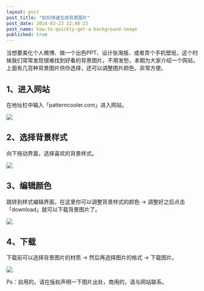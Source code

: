 ```yaml
---
layout: post
post_title: "如何快速生成背景图片"
post_date: 2014-03-23 22:40:23
post_name: how-to-quickly-get-a-background-image
published: true
---
```

当想要美化个人微博、做一个出色PPT、设计张海报、或者弄个手机壁纸，这个时候我们常常发现很难找到好看的背景图片。不用发愁，本期为大家介绍一个网站，上面有几百种背景图片供你选择，还可以调整图片颜色，非常方便。

## **1、进入网站**

在地址栏中输入「patterncooler.com」进入网站。

![](http://mmbiz.qpic.cn/mmbiz/z3T1vlHdIX8sic0HVlNUSBZSyXic3AusiaRup4wNUCqHxMPr0iblC6bOFn6q97vgX1jBjj79JEKsibjmHC8tLrjbGRg/0)

## **2、选择背景样式**

向下拖动界面，选择喜欢的背景样式。

![](http://mmbiz.qpic.cn/mmbiz/z3T1vlHdIX8sic0HVlNUSBZSyXic3AusiaRbzt2DgozFHKETSkbTQUcsFBjFXcJbiaR8fEtKMd72CpmTeA3GZz2fDg/0)

## **3、编辑颜色**

跳转到样式编辑界面，在这里你可以调整背景样式的颜色 -&gt; 调整好之后点击「download」就可以下载背景图片了。

![](http://mmbiz.qpic.cn/mmbiz/z3T1vlHdIX8sic0HVlNUSBZSyXic3AusiaRKW4upMlot3z2GSDdySghOfPyLr50o7FD9WlzYmZ924wYPlhlUFShcw/0)

## **4、下载**

下载前可以选择背景图片的材质 -&gt; 然后再选择图片的格式 -&gt; 下载图片。

![](http://mmbiz.qpic.cn/mmbiz/z3T1vlHdIX8sic0HVlNUSBZSyXic3AusiaRXEmkZicosBnDvKtYSYx6b4MUtyZdLowRFRTNBbcOj4sbkuIbnicWUJ0g/0)

Ps：自用的，请在版权声明一下图片出处，商用的，请与网站联系。


